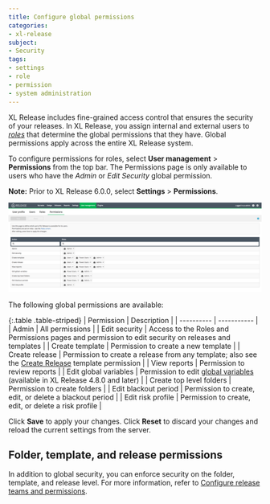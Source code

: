 ```yaml
---
title: Configure global permissions
categories:
- xl-release
subject:
- Security
tags:
- settings
- role
- permission
- system administration
---
```


XL Release includes fine-grained access control that ensures the security of your releases. In XL Release, you assign internal and external users to [*roles*](/xl-release/how-to/configure-roles.html) that determine the global permissions that they have. Global permissions apply across the entire XL Release system.

To configure permissions for roles, select **User management** > **Permissions** from the top bar. The Permissions page is only available to users who have the *Admin* or *Edit Security* global permission.

**Note:** Prior to XL Release 6.0.0, select **Settings** > **Permissions**.

![Permissions](../images/global-permissions.png)

The following global permissions are available:

{:.table .table-striped}
| Permission | Description |
| ---------- | ----------- |
| Admin | All permissions |
| Edit security | Access to the Roles and Permissions pages and permission to edit security on releases and templates |
| Create template | Permission to create a new template |
| Create release | Permission to create a release from any template; also see the [Create Release](/xl-release/how-to/configure-release-teams-and-permissions.html#template-permissions) template permission |
| View reports | Permission to review reports |
| Edit global variables | Permission to edit [global variables](/xl-release/how-to/configure-global-variables.html) (available in XL Release 4.8.0 and later) |
| Create top level folders | Permission to create folders |
| Edit blackout period | Permission to create, edit, or delete a blackout period |
| Edit risk profile | Permission to create, edit, or delete a risk profile |  

Click **Save** to apply your changes. Click **Reset** to discard your changes and reload the current settings from the server.

## Folder, template, and release permissions

In addition to global security, you can enforce security on the folder, template, and release level. For more information, refer to [Configure release teams and permissions](/xl-release/how-to/configure-release-teams-and-permissions.html).
